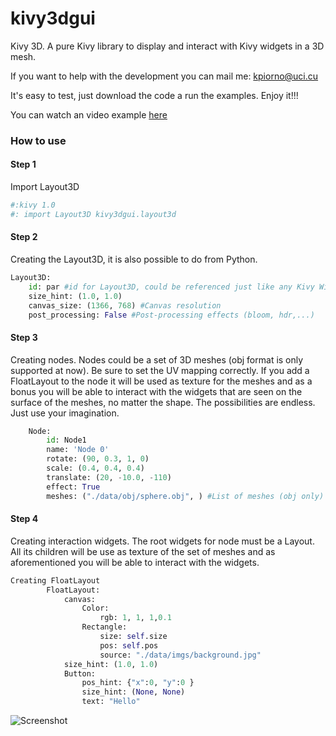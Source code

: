 # kivy3dgui

Kivy 3D. A pure Kivy library to display and interact with Kivy widgets in a 3D mesh.

If you want to help with the development you can mail me: kpiorno@uci.cu

It's easy to test, just download the code a run the examples. Enjoy it!!!

You can watch an video example [here](https://vimeo.com/127000600) 

### How to use
#### Step 1

Import Layout3D

```python
#:kivy 1.0
#: import Layout3D kivy3dgui.layout3d
```
#### Step 2

Creating the Layout3D, it is also possible to do from Python. 

```python
Layout3D:
    id: par #id for Layout3D, could be referenced just like any Kivy Widget
    size_hint: (1.0, 1.0)
    canvas_size: (1366, 768) #Canvas resolution
    post_processing: False #Post-processing effects (bloom, hdr,...)
```
#### Step 3
Creating nodes. 
Nodes could be a set of 3D meshes (obj format is only supported at now). Be sure to set the UV mapping correctly. If you add a FloatLayout to the node it will be used as texture for the meshes and as a bonus you will be able to interact with the widgets that are seen on the surface of the meshes, no matter the shape. The possibilities are endless. Just use your imagination. 

```python
    Node:
        id: Node1
        name: 'Node 0'
        rotate: (90, 0.3, 1, 0)
        scale: (0.4, 0.4, 0.4)
        translate: (20, -10.0, -110)
        effect: True
        meshes: ("./data/obj/sphere.obj", ) #List of meshes (obj only)
```        
#### Step 4
Creating interaction widgets.
The root widgets for node must be a Layout. All its children will be use as texture of the set of meshes and as aforementioned you will be able to interact with the widgets.

```python
Creating FloatLayout
        FloatLayout:
            canvas:
                Color:
                    rgb: 1, 1, 1,0.1
                Rectangle:
                    size: self.size
                    pos: self.pos
                    source: "./data/imgs/background.jpg"
            size_hint: (1.0, 1.0)
            Button:
                pos_hint: {"x":0, "y":0 }
                size_hint: (None, None)
                text: "Hello"

```
![Screenshot](https://github.com/kpiorno/kivy3dgui/blob/master/screenshots/screenshot1.jpg "Screenshot")
